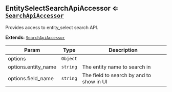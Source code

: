 <a name="module_EntitySelectSearchApiAccessor"></a>
## EntitySelectSearchApiAccessor ⇐ <code>[SearchApiAccessor](../../../../UIBundle/Resources/doc/reference/client-side/search-api-accessor.md)</code>
Provides access to entity_select search API.

**Extends:** <code>[SearchApiAccessor](../../../../UIBundle/Resources/doc/reference/client-side/search-api-accessor.md)</code>  

| Param | Type | Description |
| --- | --- | --- |
| options | <code>Object</code> |  |
| options.entity_name | <code>string</code> | The entity name to search in |
| options.field_name | <code>string</code> | The field to search by and to show in UI |

